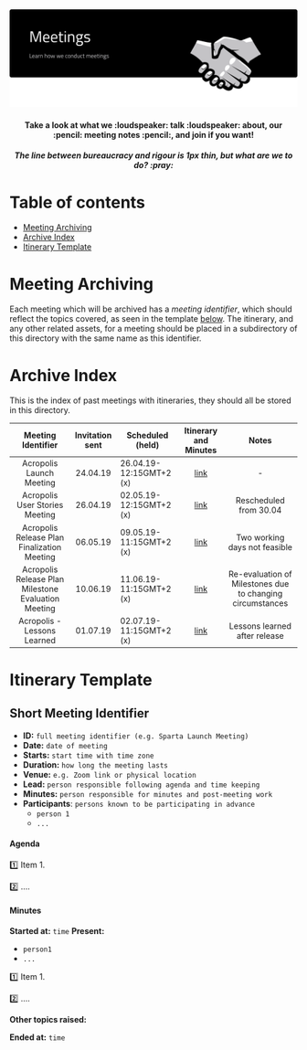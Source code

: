 <img src="img/meetings-cover.svg"/>

<div align="center">
  <h4>Take a look at what we :loudspeaker: talk :loudspeaker: about, our :pencil: meeting notes :pencil:, and join if you want! </h4>
</div>
<div align="center">
  <h5>The line between bureaucracy and rigour is 1px thin, but what are we to do? :pray:</h5>
</div>

# Table of contents

- [Meeting Archiving](#meeting-archiving)
- [Archive Index](#archive-index)
- [Itinerary Template](#itinerary-template)

# Meeting Archiving

Each meeting which will be archived has a _meeting identifier_, which should reflect the topics covered, as seen in the template [below](#meeting-itinerary-archive-index). The itinerary, and any other related assets, for a meeting should be placed in a subdirectory of this directory with the same name as this identifier.

# Archive Index

This is the index of past meetings with itineraries, they should all be stored in this directory.

| Meeting Identifier                             | Invitation sent  | Scheduled   (held)    | Itinerary and Minutes                              | Notes                         |
| :-----------------------------------------: | :---------------:|-----------------------| :------------------------------------------------: | :----------------------------:|
| Acropolis Launch Meeting                    | 24.04.19         | 26.04.19-12:15GMT+2 (x) | [link](../meetings/acropolis#launch-meeting)       |              -                |   
| Acropolis User Stories Meeting              | 26.04.19         | 02.05.19-12:15GMT+2 (x) | [link](../meetings/acropolis#user-stories-meeting) | Rescheduled from 30.04        |
| Acropolis Release Plan Finalization Meeting | 06.05.19         | 09.05.19-11:15GMT+2 (x)  | [link](../meetings/acropolis#release-plan-finalisation-meeting) | Two working days not feasible |
| Acropolis Release Plan Milestone Evaluation Meeting | 10.06.19         | 11.06.19-11:15GMT+2 (x)  | [link](../meetings/acropolis##release-plan-milestone-evaluation-meeting) | Re-evaluation of Milestones due to changing circumstances |
| Acropolis - Lessons Learned | 01.07.19         | 02.07.19-11:15GMT+2 (x)  | [link](../meetings/acropolis##lessons-learned) | Lessons learned after release |

# Itinerary Template

## Short Meeting Identifier

- **ID:** `full meeting identifier (e.g. Sparta Launch Meeting)`
- **Date:** `date of meeting`
- **Starts:** `start time with time zone`
- **Duration:** `how long the meeting lasts`
- **Venue:** `e.g. Zoom link or physical location`
- **Lead:** `person responsible following agenda and time keeping`
- **Minutes:** `person responsible for minutes and post-meeting work`
- **Participants**: `persons known to be participating in advance`
  - `person 1`
  - `...`
#### Agenda

:one: Item 1.

:two: ....

#### Minutes
**Started at:** `time`
**Present:**
* `person1`
* `...`

:one: Item 1.

:two: ....

**Other topics raised:**

**Ended at:** `time`
